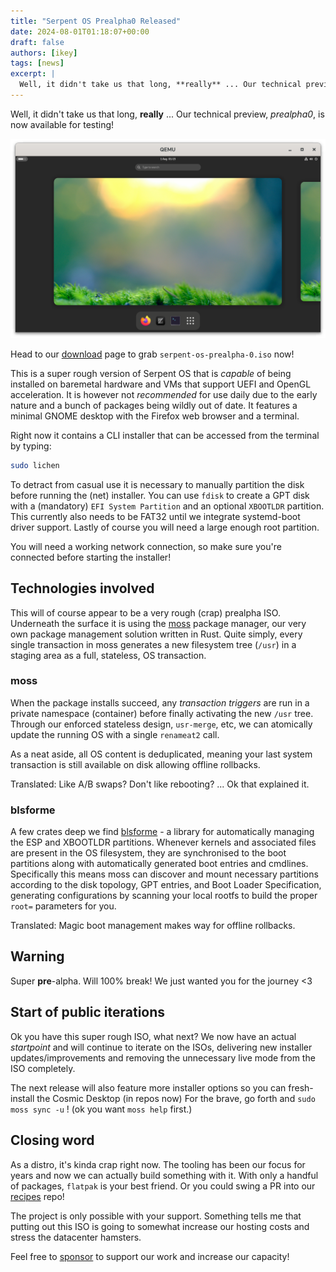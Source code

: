 ```yaml
---
title: "Serpent OS Prealpha0 Released"
date: 2024-08-01T01:18:07+00:00
draft: false
authors: [ikey]
tags: [news]
excerpt: |
  Well, it didn't take us that long, **really** ... Our technical preview, *prealpha0*, is now available for testing!...
---
```


Well, it didn't take us that long, **really** ... Our technical preview, *prealpha0*, is now available for testing!

![wip boot code](prealpha0.png)

Head to our [download](/download) page to grab `serpent-os-prealpha-0.iso` now!

<!--more-->

This is a super rough version of Serpent OS that is *capable* of being installed on baremetal hardware and VMs that
support UEFI and OpenGL acceleration. It is however not *recommended* for use daily due to the early nature and a bunch
of packages being wildly out of date. It features a minimal GNOME desktop with the Firefox web browser and a terminal.

Right now it contains a CLI installer that can be accessed from the terminal by typing:

```bash
sudo lichen
```

To detract from casual use it is necessary to manually partition the disk before running the (net) installer. You can use
`fdisk` to create a GPT disk with a (mandatory) `EFI System Partition` and an optional `XBOOTLDR` partition. This currently
also needs to be FAT32 until we integrate systemd-boot driver support. Lastly of course you will need a large enough root
partition.

You will need a working network connection, so make sure you're connected before starting the installer!


## Technologies involved

This will of course appear to be a very rough (crap) prealpha ISO. Underneath the surface it is using the [moss](https://github.com/serpent-os/moss)
package manager, our very own package management solution written in Rust. Quite simply, every single transaction in moss generates
a new filesystem tree (`/usr`) in a staging area as a full, stateless, OS transaction.

### moss

When the package installs succeed, any *transaction triggers* are run in a private namespace (container) before finally activating
the new `/usr` tree. Through our enforced stateless design, `usr-merge`, etc, we can atomically update the running OS with a single `renameat2`
call.

As a neat aside, all OS content is deduplicated, meaning your last system transaction is still available on disk allowing offline rollbacks.

Translated: Like A/B swaps? Don't like rebooting? ... Ok that explained it.

### blsforme

A few crates deep we find [blsforme](https://github.com/serpent-os/blsforme) - a library for automatically managing the ESP and XBOOTLDR
partitions. Whenever kernels and associated files are present in the OS filesystem, they are synchronised to the boot partitions along
with automatically generated boot entries and cmdlines. Specifically this means moss can discover and mount necessary partitions according to
the disk topology, GPT entries, and Boot Loader Specification, generating configurations by scanning your local rootfs to build the proper
`root=` parameters for you.

Translated: Magic boot management makes way for offline rollbacks.

## Warning

Super **pre**-alpha. Will 100% break! We just wanted you for the journey <3

## Start of public iterations

Ok you have this super rough ISO, what next? We now have an actual *startpoint* and will continue to iterate on the ISOs,
delivering new installer updates/improvements and removing the unnecessary live mode from the ISO completely.

The next release will also feature more installer options so you can fresh-install the Cosmic Desktop (in repos now)
For the brave, go forth and `sudo moss sync -u` ! (ok you want `moss help` first.)

## Closing word

As a distro, it's kinda crap right now. The tooling has been our focus for years and now we can actually build something
with it. With only a handful of packages, `flatpak` is your best friend. Or you could swing a PR into our [recipes](https://github.com/serpent-os/recipes) repo!

The project is only possible with your support. Something tells me that putting out this ISO is going to somewhat increase
our hosting costs and stress the datacenter hamsters.

Feel free to [sponsor](https://github.com/sponsors/ikeycode) to support our work and increase our capacity!
